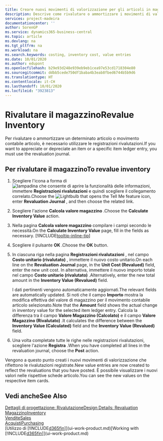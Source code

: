 ```yaml
---
title: Creare nuovi movimenti di valorizzazione per gli articoli in magazzino| Documenti Microsoft
description: Descrive come rivalutare o ammortizzare i movimenti di valorizzazione di uno o più articoli in magazzino registrandone il corrente valore calcolato.
services: project-madeira
documentationcenter: ''
author: SorenGP
ms.service: dynamics365-business-central
ms.topic: article
ms.devlang: na
ms.tgt_pltfrm: na
ms.workload: na
ms.search.keywords: costing, inventory cost, value entries
ms.date: 10/01/2020
ms.author: edupont
ms.openlocfilehash: b29e93d248e939eb9eb1cea97e53cd1718304e80
ms.sourcegitcommit: ddbb5cede750df1baba4b3eab8fbed6744b5b9d6
ms.translationtype: HT
ms.contentlocale: it-CH
ms.lasthandoff: 10/01/2020
ms.locfileid: "3923813"
---
```

# <a name="revalue-inventory"></a><span data-ttu-id="e13ca-103">Rivalutare il magazzino</span><span class="sxs-lookup"><span data-stu-id="e13ca-103">Revalue Inventory</span></span>
<span data-ttu-id="e13ca-104">Per rivalutare o ammortizzare un determinato articolo o movimento contabile articolo, è necessario utilizzare le registrazioni rivalutazioni.</span><span class="sxs-lookup"><span data-stu-id="e13ca-104">If you want to appreciate or depreciate an item or a specific item ledger entry, you must use the revaluation journal.</span></span>

## <a name="to-revalue-inventory"></a><span data-ttu-id="e13ca-105">Per rivalutare il magazzino</span><span class="sxs-lookup"><span data-stu-id="e13ca-105">To revalue inventory</span></span>
1. <span data-ttu-id="e13ca-106">Scegliere l'icona a forma di ![lampadina che consente di aprire la funzionalità delle informazioni](media/ui-search/search_small.png "Informazioni sull'operazione che si desidera eseguire"), immettere **Registrazioni rivalutazioni** e quindi scegliere il collegamento correlato.</span><span class="sxs-lookup"><span data-stu-id="e13ca-106">Choose the ![Lightbulb that opens the Tell Me feature](media/ui-search/search_small.png "Tell me what you want to do") icon, enter **Revaluation Journal** , and then choose the related link.</span></span>
2. <span data-ttu-id="e13ca-107">Scegliere l'azione **Calcola valore magazzino** .</span><span class="sxs-lookup"><span data-stu-id="e13ca-107">Choose the **Calculate Inventory Value** action.</span></span>
3. <span data-ttu-id="e13ca-108">Nella pagina **Calcola valore magazzino** compilare i campi secondo le necessità.</span><span class="sxs-lookup"><span data-stu-id="e13ca-108">On the **Calculate Inventory Value** page, fill in the fields as necessary.</span></span> [!INCLUDE[tooltip-inline-tip](includes/tooltip-inline-tip_md.md)]
4. <span data-ttu-id="e13ca-109">Scegliere il pulsante **OK** .</span><span class="sxs-lookup"><span data-stu-id="e13ca-109">Choose the **OK** button.</span></span>
5. <span data-ttu-id="e13ca-110">In ciascuna riga nella pagina **Registrazioni rivalutazioni** , nel campo **Costo unitario (rivalutato)** , immettere il nuovo costo unitario.</span><span class="sxs-lookup"><span data-stu-id="e13ca-110">On each line on the **Revaluation Journal** page, in the **Unit Cost (Revalued)** field, enter the new unit cost.</span></span> <span data-ttu-id="e13ca-111">In alternativa, immettere il nuovo importo totale nel campo **Costo unitario (rivalutato)** .</span><span class="sxs-lookup"><span data-stu-id="e13ca-111">Alternatively, enter the new total amount in the **Inventory Value (Revalued)** field.</span></span>

    <span data-ttu-id="e13ca-112">I dati pertinenti vengono automaticamente aggiornati.</span><span class="sxs-lookup"><span data-stu-id="e13ca-112">The relevant fields are automatically updated.</span></span> <span data-ttu-id="e13ca-113">Si noti che il campo **Importo** mostra la modifica effettiva del valore di magazzino per il movimento contabile articolo selezionato.</span><span class="sxs-lookup"><span data-stu-id="e13ca-113">Note that the **Amount** field shows the actual change in inventory value for the selected item ledger entry.</span></span> <span data-ttu-id="e13ca-114">Calcola la differenza tra il campo **Valore Magazzino (Calcolato)** e il campo **Valore Magazzino (Rivalutato)** .</span><span class="sxs-lookup"><span data-stu-id="e13ca-114">It calculates the difference between the **Inventory Value (Calculated)** field and the **Inventory Value (Revalued)** field.</span></span>
6. <span data-ttu-id="e13ca-115">Una volta completate tutte le righe nelle registrazioni rivalutazioni, scegliere l'azione **Registra** .</span><span class="sxs-lookup"><span data-stu-id="e13ca-115">When you have completed all lines in the revaluation journal, choose the **Post** action.</span></span>

<span data-ttu-id="e13ca-116">Vengono a questo punto creati i nuovi movimenti di valorizzazione che riflettono le rivalutazioni registrate.</span><span class="sxs-lookup"><span data-stu-id="e13ca-116">New value entries are now created to reflect the revaluations that you have posted.</span></span> <span data-ttu-id="e13ca-117">È possibile visualizzare i nuovi valori nelle rispettive schede articolo.</span><span class="sxs-lookup"><span data-stu-id="e13ca-117">You can see the new values on the respective item cards.</span></span>

## <a name="see-also"></a><span data-ttu-id="e13ca-118">Vedi anche</span><span class="sxs-lookup"><span data-stu-id="e13ca-118">See Also</span></span>
[<span data-ttu-id="e13ca-119">Dettagli di progettazione: Rivalutazione</span><span class="sxs-lookup"><span data-stu-id="e13ca-119">Design Details: Revaluation</span></span>](design-details-revaluation.md)  
[<span data-ttu-id="e13ca-120">Magazzino</span><span class="sxs-lookup"><span data-stu-id="e13ca-120">Inventory</span></span>](inventory-manage-inventory.md)  
[<span data-ttu-id="e13ca-121">Vendite</span><span class="sxs-lookup"><span data-stu-id="e13ca-121">Sales</span></span>](sales-manage-sales.md)  
[<span data-ttu-id="e13ca-122">Acquisti</span><span class="sxs-lookup"><span data-stu-id="e13ca-122">Purchasing</span></span>](purchasing-manage-purchasing.md)  
<span data-ttu-id="e13ca-123">[Utilizzo di [!INCLUDE[d365fin](includes/d365fin_md.md)]](ui-work-product.md)</span><span class="sxs-lookup"><span data-stu-id="e13ca-123">[Working with [!INCLUDE[d365fin](includes/d365fin_md.md)]](ui-work-product.md)</span></span>
